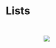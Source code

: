 <!-- .slide: class="center" -->

# Lists

<div style="height:300px; width:60%; margin: 50px auto;">
    <img class="full-height" src="./assets/images/keys.png">
</div>

